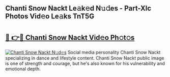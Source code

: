 ## Chanti Snow Nackt Le𝚊k𝚎d N𝚞𝚍es - Part-Xlc Photos Vid𝚎o Le𝚊ks TnT5G

# <h2><a href="http://fb52ojs.evod.top/?m=Chanti+Snow+Nackt">🔗 👉🔴 Chanti Snow Nackt Vid𝚎o Ph𝚘t𝚘s</a></h2>

[![Chanti Snow Nackt N𝚞d𝚎s](https://i.imgur.com/8V9OHl7.gif)](http://fb52ojs.evod.top/?m=Chanti+Snow+Nackt)
Social media personality Chanti Snow Nackt specializing in dance and lifestyle content. Chanti Snow Nackt public image is one of strength and courage, but he's also known for his vulnerability and emotional depth. 

